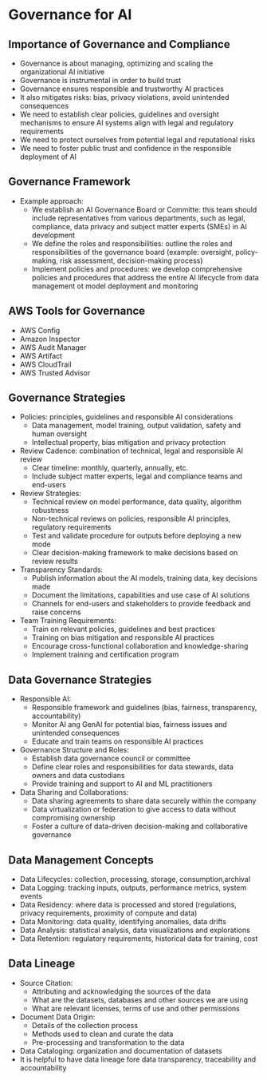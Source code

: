 # Governance for AI

## Importance of Governance and Compliance

- Governance is about managing, optimizing and scaling the organizational AI initiative
- Governance is instrumental in order to build trust
- Governance ensures responsible and trustworthy AI practices
- It also mitigates risks: bias, privacy violations, avoid unintended consequences
- We need to establish clear policies, guidelines and oversight mechanisms to ensure AI systems align with legal and regulatory requirements
- We need to protect ourselves from potential legal and reputational risks
- We need to foster public trust and confidence in the responsible deployment of AI

## Governance Framework

- Example approach:
    - We establish an AI Governance Board or Committe: this team should include representatives from various departments, such as legal, compliance, data privacy and subject matter experts (SMEs) in AI development
    - We define the roles and responsibilities: outline the roles and responsibilities of the governance board (example: oversight, policy-making, risk assessment, decision-making process)
    - Implement policies and procedures: we develop comprehensive policies and procedures that address the entire AI lifecycle from data management ot model deployment and monitoring

## AWS Tools for Governance

- AWS Config
- Amazon Inspector
- AWS Audit Manager
- AWS Artifact
- AWS CloudTrail
- AWS Trusted Advisor

## Governance Strategies

- Policies: principles, guidelines and responsible AI considerations
    - Data management, model training, output validation, safety and human oversight
    - Intellectual property, bias mitigation and privacy protection
- Review Cadence: combination of technical, legal and responsible AI review
    - Clear timeline: monthly, quarterly, annually, etc.
    - Include subject matter experts, legal and compliance teams and end-users
- Review Strategies:
    - Technical review on model performance, data quality, algorithm robustness
    - Non-technical reviews on policies, responsible AI principles, regulatory requirements
    - Test and validate procedure for outputs before deploying a new mode
    - Clear decision-making framework to make decisions based on review results
- Transparency Standards:
    - Publish information about the AI models, training data, key decisions made
    - Document the limitations, capabilities and use case of AI solutions
    - Channels for end-users and stakeholders to provide feedback and raise concerns
- Team Training Requirements:
    - Train on relevant policies, guidelines and best practices
    - Training on bias mitigation and responsible AI practices
    - Encourage cross-functional collaboration and knowledge-sharing
    - Implement training and certification program

## Data Governance Strategies

- Responsible AI:
    - Responsible framework and guidelines (bias, fairness, transparency, accountability)
    - Monitor AI ang GenAI for potential bias, fairness issues and unintended consequences
    - Educate and train teams on responsible AI practices
- Governance Structure and Roles:
    - Establish data governance council or committee
    - Define clear roles and responsibilities for data stewards, data owners and data custodians
    - Provide training and support to AI and ML practitioners
- Data Sharing and Collaborations:
    - Data sharing agreements to share data securely within the company
    - Data virtualization or federation to give access to data without compromising ownership
    - Foster a culture of data-driven decision-making and collaborative governance

## Data Management Concepts

- Data Lifecycles: collection, processing, storage, consumption,archival
- Data Logging: tracking inputs, outputs, performance metrics, system events
- Data Residency: where data is processed and stored (regulations, privacy requirements, proximity of compute and data)
- Data Monitoring: data quality, identifying anomalies, data drifts
- Data Analysis: statistical analysis, data visualizations and explorations
- Data Retention: regulatory requirements, historical data for training, cost

## Data Lineage

- Source Citation:
    - Attributing and acknowledging the sources of the data
    - What are the datasets, databases and other sources we are using
    - What are relevant licenses, terms of use and other permissions
- Document Data Origin:
    - Details of the collection process
    - Methods used to clean and curate the data
    - Pre-processing and transformation to the data
- Data Cataloging: organization and documentation of datasets
- It is helpful to have data lineage fore data transparency, traceability and accountability